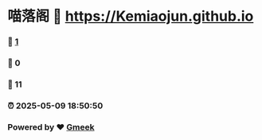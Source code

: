 # 喵落阁 :link: https://Kemiaojun.github.io 
### :page_facing_up: [1](https://Kemiaojun.github.io/tag.html) 
### :speech_balloon: 0 
### :hibiscus: 11 
### :alarm_clock: 2025-05-09 18:50:50 
### Powered by :heart: [Gmeek](https://github.com/Meekdai/Gmeek)
